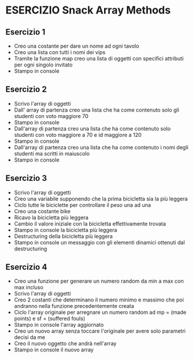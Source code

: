 # ESERCIZIO Snack Array Methods

## Esercizio 1

- Creo una costante per dare un nome ad ogni tavolo
- Creo una lista con tutti i nomi dei vips
- Tramite la funzione map creo una lista di oggetti con specifici attributi per ogni singolo invitato
- Stampo in console


## Esercizio 2

- Scrivo l'array di oggetti
- Dall' array di partenza creo una lista che ha come contenuto solo gli studenti  con voto maggiore 70
- Stampo in console
- Dall'array di partenza creo una lista che ha come contenuto solo studenti con voto maggiore a 70 e id maggiore a 120
- Stampo in console
- Dall'array di partenza creo una lista che ha come contenuto i nomi degli studenti ma scritti in maiuscolo
- Stampo in console


## Esercizio 3

- Scrivo l'array di oggetti
- Creo una variabile supponendo che la prima bicicletta sia la più leggera
- Ciclo tutte le biciclette per controllare il peso una ad una
- Creo una costante bike
- Ricavo la bicicletta più leggera
- Cambio il valore iniziale con la bicicletta effettivamente trovata
- Stampo in console la bicicletta più leggera
- Destructuring della bicicletta più leggera
- Stampo in console un messaggio con gli elementi dinamici ottenuti dal destructuring


## Esercizio 4

- Creo una funzione per generare un numero random da min a max con max incluso
- Scrivo l'array di oggetti
- Creo 2 costanti che determinano il numero minimo e massimo che poi andranno nella funzione precedentemente creata
- Ciclo l'array originale per arregnare un numero random ad mp = (made points) e sf = (suffered fouls)
- Stampo in console l'array aggiornato
- Creo un nuovo array senza toccare l'originale per avere solo parametri decisi da me
- Creo il nuovo oggetto che andrà nell'array
- Stampo in console il nuovo array

